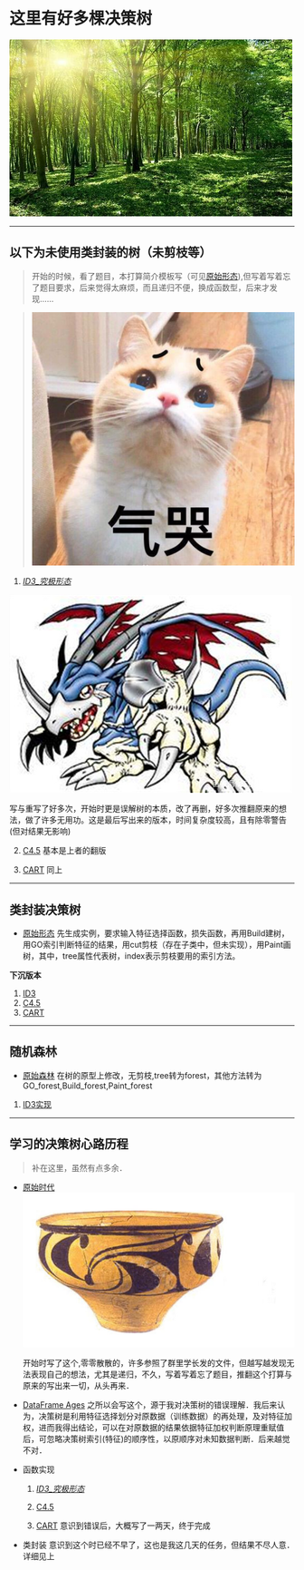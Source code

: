 这里有好多棵**决策树**
===
![森林](senlin.jpg)

---

以下为未使用类封装的树（未剪枝等）
---
>开始的时候，看了题目，本打算简介模板写（可见[原始形态](决策树_ID3.py)),但写着写着忘了题目要求，后来觉得太麻烦，而且递归不便，换成函数型，后来才发现......

>![太难了](qiku.jpg)

1. [*ID3_究极形态*](./决策树_ID3_究极方法.py)


![究极形态](./jiuji.jpeg)

写与重写了好多次，开始时更是误解树的本质，改了再删，好多次推翻原来的想法，做了许多无用功。这是最后写出来的版本，时间复杂度较高，且有除零警告(但对结果无影响)

2. [C4.5](决策树_C4.5.py)
基本是上者的翻版

3. [CART](决策树_CART.py)
同上

---

类封装决策树
---

* [原始形态](original_class_v2.0.py)
先生成实例，要求输入特征选择函数，损失函数，再用Build建树，用GO索引判断特征的结果，用cut剪枝（存在子类中，但未实现），用Paint画树，其中，tree属性代表树，index表示剪枝要用的索引方法。

**下沉版本**
1. [ID3](ID3_class_v2.0.py)
2. [C4.5](C4.5_class_v2.0.py)
3. [CART](CART_class_v2.0.py)

---

随机森林
---
* [原始森林](original_class_forest.py)
在树的原型上修改，无剪枝,tree转为forest，其他方法转为GO_forest,Build_forest,Paint_forest

1. [ID3实现](ID3_class_forest.py)

---

学习的决策树心路历程
---

>补在这里，虽然有点多余．

*   [原始时代](决策树_ID3.py)
    ![yuanshiciqi](yuanshi.jpg)
    
    开始时写了这个,零零散散的，许多参照了群里学长发的文件，但越写越发现无法表现自己的想法，尤其是递归，不久，写着写着忘了题目，推翻这个打算与原来的写出来一切，从头再来．

*   [DataFrame Ages](决策树_ID3_DataFrame版.py)
    之所以会写这个，源于我对决策树的错误理解．我后来认为，决策树是利用特征选择划分对原数据（训练数据）的再处理，及对特征加权，进而我得出结论，可以在对原数据的结果依据特征加权判断原理重赋值后，可忽略决策树索引(特征)的顺序性，以原顺序对未知数据判断．后来越觉不对．

*   函数实现
    1. [*ID3_究极形态*](./决策树_ID3_究极方法.py)

    2. [C4.5](决策树_C4.5.py)

    3. [CART](决策树_CART.py)
    意识到错误后，大概写了一两天，终于完成

*   类封装
    意识到这个时已经不早了，这也是我这几天的任务，但结果不尽人意．
    详细见上